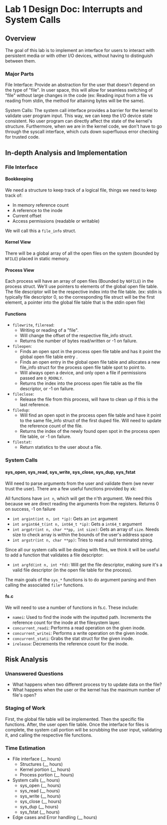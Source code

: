 # Lab 1 Design Doc: Interrupts and System Calls

## Overview

The goal of this lab is to implement an interface for users to interact with persistent
media or with other I/O devices, without having to distinguish between them.

### Major Parts
File Interface: Provide an abstraction for the user that doesn't depend on the type of
"file". In user space, this will allow for seamless switching of "file" without large
changes in the code (ex: Reading input from a file vs reading from stdin, the method
for attaining bytes will be the same).

System Calls: The system call interface provides a barrier for the kernel to validate
user program input. This way, we can keep the I/O device state consistent. No user
program can directly affect the state of the kernel's structure. Furthermore, when we are
in the kernel code, we don't have to go through the syscall interface, which cuts down
superfluous error checking for trusted code.

## In-depth Analysis and Implementation

### File Interface

#### Bookkeeping
We need a structure to keep track of a logical file, things we need to keep track of:
- In memory reference count
- A reference to the inode
- Current offset
- Access permissions (readable or writable)

We will call this a `file_info` struct.

#### Kernel View
There will be a global array of all the open files on the system (bounded by `NFILE`) placed in
static memory.

#### Process View
Each process will have an array of open files (Bounded by `NOFILE`) in the process struct. We'll
use pointers to elements of the global open file table. The file descriptor will be the respective
index into the file table. (ex: stdin is typically file descriptor 0, so the corresponding file struct
will be the first element, a pointer into the global file table that is the stdin open file)

#### Functions

- `filewrite`, `fileread`:
  - Writing or reading of a "file". 
  - Will change the offset of the respective file_info struct.
  - Returns the number of bytes read/written or -1 on failure.
- `fileopen`:
  - Finds an open spot in the process open file table and has it point the global open file table entry .
  - Finds an open entry in the global open file table and allocates a new file_info struct
    for the process open file table spot to point to.
  - Will always open a device, and only open a file if permissions passed are `O_RDONLY`.
  - Returns the index into the process open file table as the file descriptor, or -1 on failure.
- `fileclose`:
  - Release the file from this process, will have to clean up if this is the last reference.
- `filedup`:
  - Will find an open spot in the process open file table and have it point to the same file_info struct
    of the first duped file. Will need to update the reference count of the file.
  - Returns the index of the newly found open spot in the process open file table, or -1 on failure.
- `filestat`:
  - Return statistics to the user about a file.

### System Calls

#### sys_open, sys_read, sys_write, sys_close, sys_dup, sys_fstat
Will need to parse arguments from the user and validate them (we never trust the user).
There are a few useful functions provided by xk:

All functions have `int n`, which will get the n'th argument. We need this because
we are direct reading the arguments from the registers. Returns 0 on success, -1 on failure

- `int argint(int n, int *ip)`: Gets an `int` argument
- `int argint64_t(int n, int64_t *ip)`: Gets a `int64_t` argument
- `int argptr(int n, char **pp, int size)`: Gets an array of `size`. Needs size
  to check array is within the bounds of the user's address space
- `int argstr(int n, char **pp)`: Tries to read a null terminated string.

Since all our system calls will be dealing with files, we think it will be useful to
add a function that validates a file descriptor:

- `int argfd(int n, int *fd)`: Will get the file descriptor, making sure it's a valid
  file descriptor (in the open file table for the process).

The main goals of the `sys_*` functions is to do argument parsing and then calling the
associated `file*` functions.

#### fs.c
We will need to use a number of functions in fs.c. These include:
- `namei`: Used to find the inode with the inputted path. Increments
    the reference count for the inode at the filesystem layer.
- `concurrent_readi`: Performs a read operation on the given inode.
- `concurrent_writei`: Performs a write operation on the given inode. 
- `concurrent_stati`: Grabs the stat struct for the given inode.
- `irelease`: Decrements the reference count for the inode.

## Risk Analysis

### Unanswered Questions

- What happens when two different process try to update data on the file?
- What happens when the user or the kernel has the maximum number of file's open?

### Staging of Work
First, the global file table will be implemented. Then the specific file functions. After, the user
open file table. Once the interface for files is complete, the system call portion will be scrubbing
the user input, validating it, and calling the respective file functions.

### Time Estimation

- File interface (__ hours)
  - Structures (__ hours)
  - Kernel portion (__ hours)
  - Process portion (__ hours)
- System calls (__ hours)
  - sys_open (__ hours)
  - sys_read (__ hours)
  - sys_write (__ hours)
  - sys_close (__ hours)
  - sys_dup (__ hours)
  - sys_fstat (__ hours)
- Edge cases and Error handling (__ hours)
